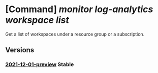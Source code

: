 # [Command] _monitor log-analytics workspace list_

Get a list of workspaces under a resource group or a subscription.

## Versions

### [2021-12-01-preview](/Resources/mgmt-plane/L3N1YnNjcmlwdGlvbnMve30vcHJvdmlkZXJzL21pY3Jvc29mdC5vcGVyYXRpb25hbGluc2lnaHRzL3dvcmtzcGFjZXM=/2021-12-01-preview.xml) **Stable**

<!-- mgmt-plane /subscriptions/{}/providers/microsoft.operationalinsights/workspaces 2021-12-01-preview -->
<!-- mgmt-plane /subscriptions/{}/resourcegroups/{}/providers/microsoft.operationalinsights/workspaces 2021-12-01-preview -->
